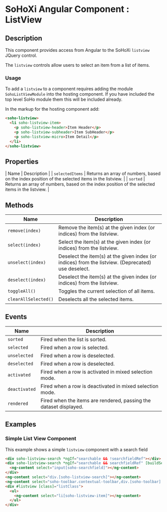 # SoHoXi Angular Component : ListView

## Description

This component provides access from Angular to the SoHoXi `listview` JQuery control.

The `listview` controls allow users to select an item from a list of items.

### Usage

To add a `listview` to a component requires adding the module `SohoListViewModule` into the hosting component.  If you have included the top level SoHo module them this will be included already.

In the markup for the hosting component add:

```html
<soho-listview>
  <li soho-listview-item>
    <p soho-listview-header>Item Header</p>
    <p soho-listview-subheader>Item SubHeader</p>
    <p soho-listview-micro>Item Detail</p>
  </li>
</soho-listview>
```

## Properties

| Name | Description |
| `selectedItems` | Returns an array of numbers, based on the index position of the selected items in the listview. |
| `sorted` | Returns an array of numbers, based on the index position of the selected items in the listview. |

## Methods

| Name | Description |
| --- | --- |
| `remove(index)` | Remove the item(s) at the given index (or indices) from the listview. |
| `select(index)` | Select the item(s) at the given index (or indices) from the listview. |
| `unselect(index)` | Deselect the item(s) at the given index (or indices) from the listview. (Deprecated) use deselect. |
| `deselect(index)` | Deselect the item(s) at the given index (or indices) from the listview. |
| `toggleAll()` | Toggles the current selection of all items. |
| `clearAllSelected()` | Deselects all the selected items. |

## Events

| Name | Description |
| --- | --- |
| `sorted` | Fired when the list is sorted. |
| `selected` | Fired when a row is selected. |
| `unselected` | Fired when a row is deselected. |
| `deselected` | Fired when a row is deselected. |
| `activated` | Fired when a row is activated in mixed selection mode. |
| `deactivated` | Fired when a row is deactivated in mixed selection mode. |
| `rendered` | Fired when the items are rendered, passing the dataset displayed. |

## Examples

### Simple List View Component

This example shows a simple `listview` component with a search field

```html
<div soho-listview-search *ngIf="searchable && !searchfieldRef"></div>
<div soho-listview-search *ngIf="searchable && searchfieldRef" [buildSearch]="false">
  <ng-content select="input[soho-searchfield]"></ng-content>
</div>
<ng-content select="div.[soho-listview-search]"></ng-content>
<ng-content select="soho-toolbar.contextual-toolbar,div.[soho-toolbar].contextual-toolbar"></ng-content>
<div #listview [class]="listClass">
  <ul>
    <ng-content select="li[soho-listview-item]"></ng-content>
  </ul>
</div>
```
